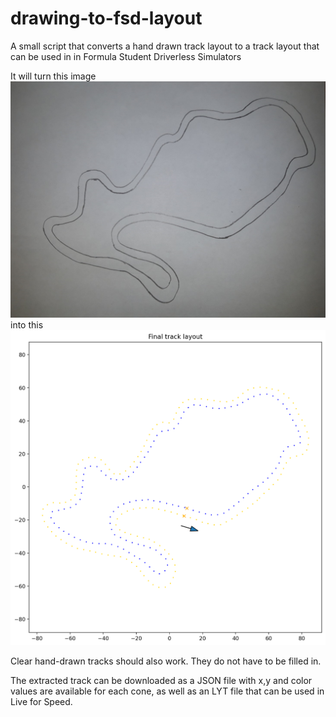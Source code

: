 # drawing-to-fsd-layout

A small script that converts a hand drawn track layout to a track layout that can be used in in Formula Student Driverless Simulators

It will turn this image ![before](media/before.png) into this ![after](media/after.png)

Clear hand-drawn tracks should also work. They do not have to be filled in.

The extracted track can be downloaded as a JSON file with x,y and color values are available for each cone, as well as an LYT file that can be used in Live for Speed.

